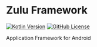 # Zulu Framework

[![Kotlin Version](https://img.shields.io/badge/kotlin-1.3.72-blue.svg)](https://kotlinlang.org)
[![GitHub License](https://img.shields.io/badge/license-Apache%20License%202.0-yellowgreen.svg)](https://www.apache.org/licenses/LICENSE-2.0)

Application Framework for Android

